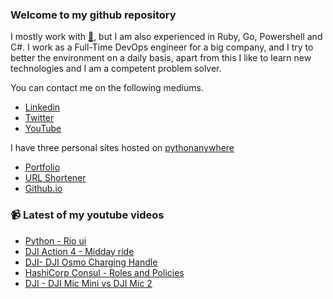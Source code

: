 ### Welcome to my github repository

I mostly work with [:snake:](https://www.python.org/), but I am also experienced in Ruby, Go, Powershell and C#. I work as a Full-Time DevOps engineer for a big company, and I try to better the environment on a daily basis, apart from this I like to learn new technologies and I am a competent problem solver.

You can contact me on the following mediums.
- [Linkedin](https://www.linkedin.com/in/r3ap3rpy)
- [Twitter](https://twitter.com/r3ap3rpy)
- [YouTube](https://www.youtube.com/channel/UC1qkMXH8d2I9DDAtBSeEHqg)

I have three personal sites hosted on [pythonanywhere](https://www.pythonanywhere.com/)
- [Portfolio](http://r3ap3rpy.pythonanywhere.com/)
- [URL Shortener](http://shortenpy.pythonanywhere.com/)
- [Github.io](https://r3ap3rpy.github.io/)

### :video_camera: Latest of my youtube videos
<!-- YOUTUBE:START -->
- [Python - Rio ui](https://www.youtube.com/watch?v=66tfPkG6DeY)
- [DJI Action 4 - Midday ride](https://www.youtube.com/watch?v=wLAchzxedCk)
- [DJI- DJI Osmo Charging Handle](https://www.youtube.com/watch?v=XLCEba2ucF0)
- [HashiCorp Consul - Roles and Policies](https://www.youtube.com/watch?v=cx13jLHes24)
- [DJI - DJI Mic Mini vs DJI Mic 2](https://www.youtube.com/watch?v=EUSk8SCMfW0)
<!-- YOUTUBE:END -->

